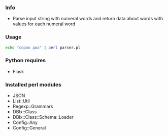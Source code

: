 
### Info
- Parse input string with numeral words and return data about words with values for each numeral word

### Usage
```bash
echo "сорок два" | perl parser.pl
```

### Python requires
- Flask

### Installed perl modules
- JSON
- List::Util
- Regexp::Grammars
- DBIx::Class
- DBIx::Class::Schema::Loader
- Config::Any
- Config::General
